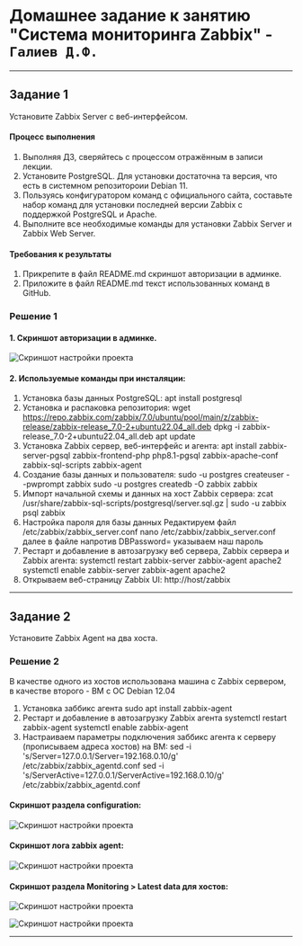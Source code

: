 # Домашнее задание к занятию "Система мониторинга Zabbix" - `Галиев Д.Ф.`

---
## Задание 1 

Установите Zabbix Server с веб-интерфейсом.

#### Процесс выполнения
1. Выполняя ДЗ, сверяйтесь с процессом отражённым в записи лекции.
2. Установите PostgreSQL. Для установки достаточна та версия, что есть в системном репозитороии Debian 11.
3. Пользуясь конфигуратором команд с официального сайта, составьте набор команд для установки последней версии Zabbix с поддержкой PostgreSQL и Apache.
4. Выполните все необходимые команды для установки Zabbix Server и Zabbix Web Server.

#### Требования к результаты 
1. Прикрепите в файл README.md скриншот авторизации в админке.
2. Приложите в файл README.md текст использованных команд в GitHub.

### Решение 1
#### 1. Cкриншот авторизации в админке.

![Скриншот настройки проекта](https://github.com/DinisGaliev/netology-hw/blob/main/Monitoring/img/Zabbix_part1_1.1.png)

#### 2. Используемые команды при инсталяции:
1.  Установка базы данных PostgreSQL:
apt install postgresql
2. Установка и распаковка репозитория:
wget https://repo.zabbix.com/zabbix/7.0/ubuntu/pool/main/z/zabbix-release/zabbix-release_7.0-2+ubuntu22.04_all.deb
dpkg -i zabbix-release_7.0-2+ubuntu22.04_all.deb
apt update
3. Установка Zabbix сервер, веб-интерфейс и агента:
apt install zabbix-server-pgsql zabbix-frontend-php php8.1-pgsql zabbix-apache-conf zabbix-sql-scripts zabbix-agent
4. Создание базы данных и пользователя:
sudo -u postgres createuser --pwprompt zabbix
sudo -u postgres createdb -O zabbix zabbix
5. Импорт начальной схемы и данных на хост Zabbix сервера:
zcat /usr/share/zabbix-sql-scripts/postgresql/server.sql.gz | sudo -u zabbix psql zabbix
6. Настройка пароля для базы данных
Редактируем файл /etc/zabbix/zabbix_server.conf
nano /etc/zabbix/zabbix_server.conf далее в файле напротив DBPassword= указываем наш пароль
7. Рестарт и добавление в автозагрузку веб сервера, Zabbix сервера и Zabbix агента:
systemctl restart zabbix-server zabbix-agent apache2
systemctl enable zabbix-server zabbix-agent apache2
8. Открываем веб-страницу Zabbix UI:
http://host/zabbix

---

## Задание 2 

Установите Zabbix Agent на два хоста.

### Решение 2
В качестве одного из хостов использована машина с Zabbix сервером, в качестве второго - ВМ c ОС Debian 12.04
1. Установка заббикс агента
sudo apt install zabbix-agent
2. Рестарт и добавление в автозагрузку Zabbix агента
systemctl restart zabbix-agent
systemctl enable zabbix-agent
3. Настраиваем параметры подключения заббикс агента к серверу (прописываем адреса хостов) на ВМ: 
sed -i 's/Server=127.0.0.1/Server=192.168.0.10/g' /etc/zabbix/zabbix_agentd.conf
sed -i 's/ServerActive=127.0.0.1/ServerActive=192.168.0.10/g' /etc/zabbix/zabbix_agentd.conf

#### Скриншот раздела configuration:

![Скриншот настройки проекта](https://github.com/DinisGaliev/netology-hw/blob/main/Monitoring/img/Zabbix_part1_2.1.png)

#### Cкриншот лога zabbix agent:

![Скриншот настройки проекта](https://github.com/DinisGaliev/netology-hw/blob/main/Monitoring/img/Zabbix_part1_2.2.png)

#### Cкриншот раздела Monitoring > Latest data для хостов:

![Скриншот настройки проекта](https://github.com/DinisGaliev/netology-hw/blob/main/Monitoring/img/Zabbix_part1_2.3.png)

![Скриншот настройки проекта](https://github.com/DinisGaliev/netology-hw/blob/main/Monitoring/img/Zabbix_part1_2.4.png)

---
